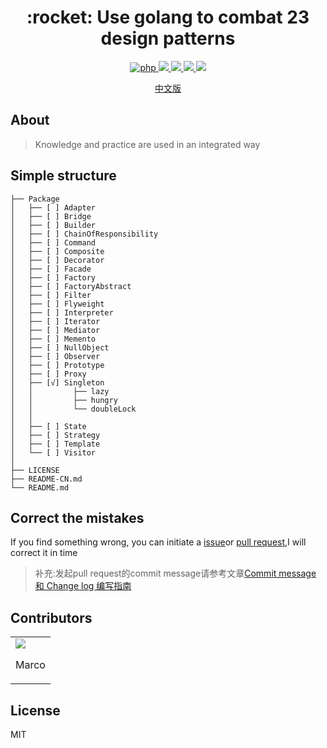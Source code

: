 
<h1 align="center">:rocket: Use golang to combat 23 design patterns  </h1>

<p align="center">
<a href="https://github.com/PuShaoWei/designPatterns-go#Simple+structure">
  <img src="https://img.shields.io/badge/php-done-brightgreen.svg" alt="php">
</a>
<a href="https://github.com/PuShaoWei/designPatterns-go">
    <img src="https://img.shields.io/github/issues-pr-raw/designPatterns-go/cdnjs.svg">
</a>
<a href="https://github.com/PuShaoWei/designPatterns-go">
    <img src="https://img.shields.io/codacy/grade/e27821fb6289410b8f58338c7e0bc686.svg">
</a>
<a href="https://github.com/PuShaoWei/designPatterns-go">
    <img src="https://img.shields.io/travis/rust-lang/rust.svg">
</a>
<a href="https://github.com/PuShaoWei/designPatterns-go">
    <img src="https://img.shields.io/github/license/mashape/apistatus.svg">
</a>
</p>
<p align="center"> <a href="./README.md">中文版</a>　<p>

## About

>  Knowledge and practice are used in an integrated way


## Simple structure
```
├── Package
│   ├── [ ] Adapter                 
│   ├── [ ] Bridge
│   ├── [ ] Builder
│   ├── [ ] ChainOfResponsibility
│   ├── [ ] Command
│   ├── [ ] Composite
│   ├── [ ] Decorator
│   ├── [ ] Facade
│   ├── [ ] Factory
│   ├── [ ] FactoryAbstract
│   ├── [ ] Filter
│   ├── [ ] Flyweight
│   ├── [ ] Interpreter
│   ├── [ ] Iterator
│   ├── [ ] Mediator
│   ├── [ ] Memento
│   ├── [ ] NullObject
│   ├── [ ] Observer
│   ├── [ ] Prototype
│   ├── [ ] Proxy
│   ├── [√] Singleton
│   │         ├── lazy              
│   │         ├── hungry            
│   │         └── doubleLock        
│   │  
│   ├── [ ] State
│   ├── [ ] Strategy
│   ├── [ ] Template
│   └── [ ] Visitor
│     
├── LICENSE
├── README-CN.md
└── README.md
```

## Correct the mistakes

If you find something wrong, you can initiate a [issue](https://github.com/PuShaoWei/designPatterns-go/issues)or [pull request](https://github.com/PuShaoWei/designPatterns-go/pulls),I will correct it in time

> 补充:发起pull request的commit message请参考文章[Commit message 和 Change log 编写指南](http://www.ruanyifeng.com/blog/2016/01/commit_message_change_log.html)

## Contributors
<table>
    <tbody>
        <tr>
            <td ><a href="https://github.com/luin"><img src="https://avatars2.githubusercontent.com/u/18391791?v=1" /></a>
            <p align="center">Marco</p>
            </td>
        </tr>
    </tbody>
</table>

## License

MIT
